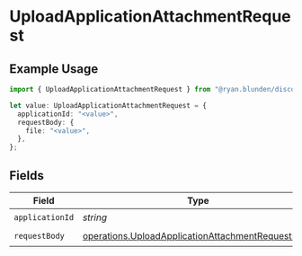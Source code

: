 # UploadApplicationAttachmentRequest

## Example Usage

```typescript
import { UploadApplicationAttachmentRequest } from "@ryan.blunden/discord-sdk/models/operations";

let value: UploadApplicationAttachmentRequest = {
  applicationId: "<value>",
  requestBody: {
    file: "<value>",
  },
};
```

## Fields

| Field                                                                                                                  | Type                                                                                                                   | Required                                                                                                               | Description                                                                                                            |
| ---------------------------------------------------------------------------------------------------------------------- | ---------------------------------------------------------------------------------------------------------------------- | ---------------------------------------------------------------------------------------------------------------------- | ---------------------------------------------------------------------------------------------------------------------- |
| `applicationId`                                                                                                        | *string*                                                                                                               | :heavy_check_mark:                                                                                                     | N/A                                                                                                                    |
| `requestBody`                                                                                                          | [operations.UploadApplicationAttachmentRequestBody](../../models/operations/uploadapplicationattachmentrequestbody.md) | :heavy_check_mark:                                                                                                     | N/A                                                                                                                    |